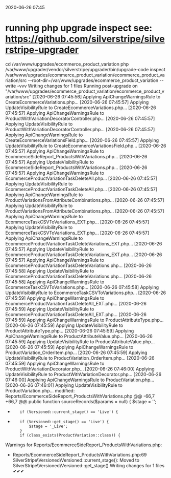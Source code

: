2020-06-26 07:45

# running php upgrade inspect see: https://github.com/silverstripe/silverstripe-upgrader
cd /var/www/upgrades/ecommerce_product_variation
php /var/www/upgrader/vendor/silverstripe/upgrader/bin/upgrade-code inspect /var/www/upgrades/ecommerce_product_variation/ecommerce_product_variation/src  --root-dir=/var/www/upgrades/ecommerce_product_variation --write -vvv
Writing changes for 1 files
Running post-upgrade on "/var/www/upgrades/ecommerce_product_variation/ecommerce_product_variation/src"
[2020-06-26 07:45:56] Applying ApiChangeWarningsRule to CreateEcommerceVariations.php...
[2020-06-26 07:45:57] Applying UpdateVisibilityRule to CreateEcommerceVariations.php...
[2020-06-26 07:45:57] Applying ApiChangeWarningsRule to ProductWithVariationDecoratorController.php...
[2020-06-26 07:45:57] Applying UpdateVisibilityRule to ProductWithVariationDecoratorController.php...
[2020-06-26 07:45:57] Applying ApiChangeWarningsRule to CreateEcommerceVariationsField.php...
[2020-06-26 07:45:57] Applying UpdateVisibilityRule to CreateEcommerceVariationsField.php...
[2020-06-26 07:45:57] Applying ApiChangeWarningsRule to EcommerceSideReport_ProductsWithVariations.php...
[2020-06-26 07:45:57] Applying UpdateVisibilityRule to EcommerceSideReport_ProductsWithVariations.php...
[2020-06-26 07:45:57] Applying ApiChangeWarningsRule to EcommerceProductVariationTaskDeleteAll.php...
[2020-06-26 07:45:57] Applying UpdateVisibilityRule to EcommerceProductVariationTaskDeleteAll.php...
[2020-06-26 07:45:57] Applying ApiChangeWarningsRule to ProductVariationsFromAttributeCombinations.php...
[2020-06-26 07:45:57] Applying UpdateVisibilityRule to ProductVariationsFromAttributeCombinations.php...
[2020-06-26 07:45:57] Applying ApiChangeWarningsRule to EcommerceTaskCSVToVariations_EXT.php...
[2020-06-26 07:45:57] Applying UpdateVisibilityRule to EcommerceTaskCSVToVariations_EXT.php...
[2020-06-26 07:45:57] Applying ApiChangeWarningsRule to EcommerceProductVariationTaskDeleteVariations_EXT.php...
[2020-06-26 07:45:57] Applying UpdateVisibilityRule to EcommerceProductVariationTaskDeleteVariations_EXT.php...
[2020-06-26 07:45:57] Applying ApiChangeWarningsRule to EcommerceProductVariationTaskDeleteVariations.php...
[2020-06-26 07:45:58] Applying UpdateVisibilityRule to EcommerceProductVariationTaskDeleteVariations.php...
[2020-06-26 07:45:58] Applying ApiChangeWarningsRule to EcommerceTaskCSVToVariations.php...
[2020-06-26 07:45:58] Applying UpdateVisibilityRule to EcommerceTaskCSVToVariations.php...
[2020-06-26 07:45:59] Applying ApiChangeWarningsRule to EcommerceProductVariationTaskDeleteAll_EXT.php...
[2020-06-26 07:45:59] Applying UpdateVisibilityRule to EcommerceProductVariationTaskDeleteAll_EXT.php...
[2020-06-26 07:45:59] Applying ApiChangeWarningsRule to ProductAttributeType.php...
[2020-06-26 07:45:59] Applying UpdateVisibilityRule to ProductAttributeType.php...
[2020-06-26 07:45:59] Applying ApiChangeWarningsRule to ProductAttributeValue.php...
[2020-06-26 07:45:59] Applying UpdateVisibilityRule to ProductAttributeValue.php...
[2020-06-26 07:45:59] Applying ApiChangeWarningsRule to ProductVariation_OrderItem.php...
[2020-06-26 07:45:59] Applying UpdateVisibilityRule to ProductVariation_OrderItem.php...
[2020-06-26 07:45:59] Applying ApiChangeWarningsRule to ProductWithVariationDecorator.php...
[2020-06-26 07:46:00] Applying UpdateVisibilityRule to ProductWithVariationDecorator.php...
[2020-06-26 07:46:00] Applying ApiChangeWarningsRule to ProductVariation.php...
[2020-06-26 07:46:01] Applying UpdateVisibilityRule to ProductVariation.php...
modified:	Reports/EcommerceSideReport_ProductsWithVariations.php
@@ -66,7 +66,7 @@
     public function sourceRecords($params = null)
     {
         $stage = '';
-        if (Versioned::current_stage() == 'Live') {
+        if (Versioned::get_stage() == 'Live') {
             $stage = '_Live';
         }
         if (class_exists(ProductVariation::class)) {

Warnings for Reports/EcommerceSideReport_ProductsWithVariations.php:
 - Reports/EcommerceSideReport_ProductsWithVariations.php:69 SilverStripe\Versioned\Versioned::current_stage(): Moved to SilverStripe\Versioned\Versioned::get_stage()
Writing changes for 1 files
✔✔✔